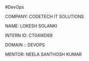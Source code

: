 #DevOps

COMPANY: CODETECH IT SOLUTIONS

NAME: LOKESH SOLANKI

INTERN ID: CT04WD69

DOMAIN :: DEVOPS

MENTOR: NEELA SANTHOSH KUMAR
